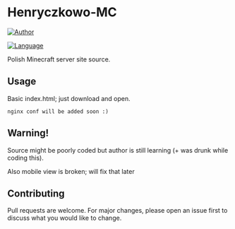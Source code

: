 # Henryczkowo-MC

[![Author](https://img.shields.io/badge/Made%20with%20%E2%99%A5%EF%B8%8F%20by-Dominikodz-red?style=for-the-badge)](https://www.instagram.com/dominikodz/)

[![Language](https://img.shields.io/badge/Language-Polish-brightgreen?style=for-the-badge&logo=github)](https://en.wikipedia.org/wiki/Polish_language)

Polish Minecraft server site source.

## Usage

Basic index.html; just download and open.

```
nginx conf will be added soon :)
```

## Warning!

Source might be poorly coded but author is still learning (+ was drunk while coding this).

Also mobile view is broken; will fix that later

## Contributing
Pull requests are welcome. For major changes, please open an issue first to discuss what you would like to change.